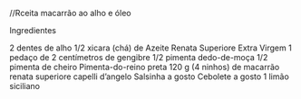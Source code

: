 //Rceita macarrão ao alho e óleo

Ingredientes

2 dentes de alho
1/2 xicara (chá) de Azeite Renata Superiore Extra Virgem
1 pedaço de 2 centímetros de gengibre
1/2 pimenta dedo-de-moça
1/2 pimenta de cheiro
Pimenta-do-reino preta
120 g (4 ninhos) de macarrão renata superiore capelli d’angelo
Salsinha a gosto
Cebolete a gosto
1 limão siciliano
